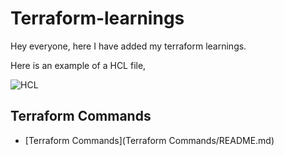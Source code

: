# Terraform-learnings

Hey everyone, here I have added my terraform learnings.

Here is an example of a HCL file,


![HCL](https://user-images.githubusercontent.com/98219227/196745350-27fc9c85-2972-45f1-8cd5-1bfa6e13d83d.png)


## Terraform Commands

- [Terraform Commands](Terraform Commands/README.md)

